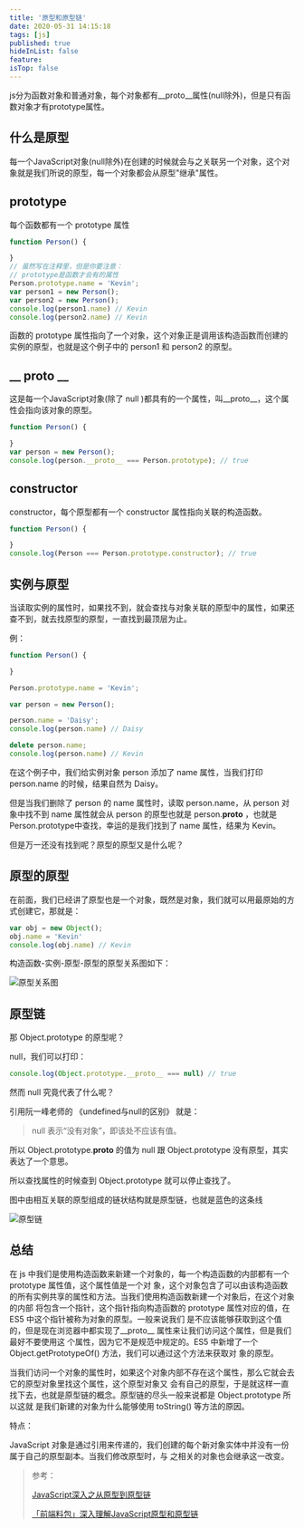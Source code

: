 ```yaml
---
title: '原型和原型链'
date: 2020-05-31 14:15:18
tags: [js]
published: true
hideInList: false
feature: 
isTop: false
---
```

js分为函数对象和普通对象，每个对象都有__proto__属性(null除外)，但是只有函数对象才有prototype属性。


## 什么是原型

每一个JavaScript对象(null除外)在创建的时候就会与之关联另一个对象，这个对象就是我们所说的原型，每一个对象都会从原型"继承"属性。


## prototype
每个函数都有一个 prototype 属性
```js
function Person() {

}
// 虽然写在注释里，但是你要注意：
// prototype是函数才会有的属性
Person.prototype.name = 'Kevin';
var person1 = new Person();
var person2 = new Person();
console.log(person1.name) // Kevin
console.log(person2.name) // Kevin
```

函数的 prototype 属性指向了一个对象，这个对象正是调用该构造函数而创建的实例的原型，也就是这个例子中的 person1 和 person2 的原型。

## __ proto __

这是每一个JavaScript对象(除了 null )都具有的一个属性，叫__proto__，这个属性会指向该对象的原型。
```js
function Person() {

}
var person = new Person();
console.log(person.__proto__ === Person.prototype); // true
```


## constructor

constructor，每个原型都有一个 constructor 属性指向关联的构造函数。
```js
function Person() {

}
console.log(Person === Person.prototype.constructor); // true

```

## 实例与原型

当读取实例的属性时，如果找不到，就会查找与对象关联的原型中的属性，如果还查不到，就去找原型的原型，一直找到最顶层为止。

例：
```js
function Person() {

}

Person.prototype.name = 'Kevin';

var person = new Person();

person.name = 'Daisy';
console.log(person.name) // Daisy

delete person.name;
console.log(person.name) // Kevin
```
在这个例子中，我们给实例对象 person 添加了 name 属性，当我们打印 person.name 的时候，结果自然为 Daisy。

但是当我们删除了 person 的 name 属性时，读取 person.name，从 person 对象中找不到 name 属性就会从 person 的原型也就是 person.__proto__ ，也就是 Person.prototype中查找，幸运的是我们找到了 name 属性，结果为 Kevin。

但是万一还没有找到呢？原型的原型又是什么呢？

## 原型的原型

在前面，我们已经讲了原型也是一个对象，既然是对象，我们就可以用最原始的方式创建它，那就是：


```js
var obj = new Object();
obj.name = 'Kevin'
console.log(obj.name) // Kevin
```

构造函数-实例-原型-原型的原型关系图如下：

![原型关系图](https://github.com/mqyqingfeng/Blog/raw/master/Images/prototype4.png)

## 原型链

那 Object.prototype 的原型呢？

null，我们可以打印：
```js
console.log(Object.prototype.__proto__ === null) // true
```
然而 null 究竟代表了什么呢？

引用阮一峰老师的 《undefined与null的区别》 就是：

> null 表示“没有对象”，即该处不应该有值。

所以 Object.prototype.__proto__ 的值为 null 跟 Object.prototype 没有原型，其实表达了一个意思。

所以查找属性的时候查到 Object.prototype 就可以停止查找了。

图中由相互关联的原型组成的链状结构就是原型链，也就是蓝色的这条线


![原型链](https://github.com/mqyqingfeng/Blog/raw/master/Images/prototype5.png)


## 总结

在 js 中我们是使用构造函数来新建一个对象的，每一个构造函数的内部都有一个 prototype 属性值，这个属性值是一个对
象，这个对象包含了可以由该构造函数的所有实例共享的属性和方法。当我们使用构造函数新建一个对象后，在这个对象的内部
将包含一个指针，这个指针指向构造函数的 prototype 属性对应的值，在 ES5 中这个指针被称为对象的原型。一般来说我们
是不应该能够获取到这个值的，但是现在浏览器中都实现了__proto__ 属性来让我们访问这个属性，但是我们最好不要使用这
个属性，因为它不是规范中规定的。ES5 中新增了一个 Object.getPrototypeOf() 方法，我们可以通过这个方法来获取对
象的原型。

当我们访问一个对象的属性时，如果这个对象内部不存在这个属性，那么它就会去它的原型对象里找这个属性，这个原型对象又
会有自己的原型，于是就这样一直找下去，也就是原型链的概念。原型链的尽头一般来说都是 Object.prototype 所以这就
是我们新建的对象为什么能够使用 toString() 等方法的原因。

特点：

JavaScript 对象是通过引用来传递的，我们创建的每个新对象实体中并没有一份属于自己的原型副本。当我们修改原型时，与
之相关的对象也会继承这一改变。

>参考：
>
>[ JavaScript深入之从原型到原型链 ](https://github.com/mqyqingfeng/Blog/issues/2)
>
>[「前端料包」深入理解JavaScript原型和原型链](https://juejin.im/post/5e860b5e518825738d526a22)
>

